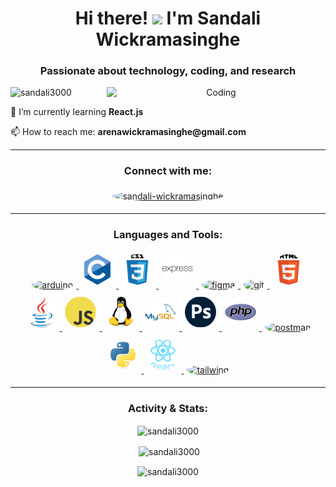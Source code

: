 <h1 align="center">Hi there! <img src="https://media.giphy.com/media/hvRJCLFzcasrR4ia7z/giphy.gif" width="35">  I'm Sandali Wickramasinghe</h1>
<h3 align="center">Passionate about technology, coding, and research</h3>
<p align="center"><img align="right" alt="Coding" width="350" src="https://camo.githubusercontent.com/fe0fd1b92b77bbfcae0c0eb3bbf4a7484ba9231bbd37c12171b8938600a189ea/68747470733a2f2f63646e2e6472696262626c652e636f6d2f75736572732f313331343437352f73637265656e73686f74732f333033313336382f6d652e676966"></p>
<p align="left">
  <img src="https://komarev.com/ghpvc/?username=sandali3000&label=Profile%20views&color=0e75b6&style=flat" alt="sandali3000" />
</p>
<p align="left">  🌱 I’m currently learning <strong>React.js</strong></p>
<p align="left">  📫 How to reach me: <strong>arenawickramasinghe@gmail.com</strong></p>

---

<h3 align="center">Connect with me:</h3>
<p align="center">
<a href="https://www.linkedin.com/in/sandaliwickramasinghe" target="blank">
    <img align="center" src="https://raw.githubusercontent.com/rahuldkjain/github-profile-readme-generator/master/src/images/icons/Social/linked-in-alt.svg" alt="sandali-wickramasinghe" height="50" width="50" style="border-radius: 50%; padding: 5px;" />
  </a>
</p>

---

<h3 align="center">Languages and Tools:</h3>
<p align="center">
  <a href="https://www.arduino.cc/" target="_blank">
    <img src="https://cdn.worldvectorlogo.com/logos/arduino-1.svg" alt="arduino" width="50" height="50" style="border-radius: 50%; padding: 5px;" />
  </a>
  <a href="https://www.cprogramming.com/" target="_blank">
    <img src="https://raw.githubusercontent.com/devicons/devicon/master/icons/c/c-original.svg" alt="c" width="50" height="50" style="border-radius: 50%; padding: 5px;" />
  </a>
  <a href="https://www.w3schools.com/css/" target="_blank">
    <img src="https://raw.githubusercontent.com/devicons/devicon/master/icons/css3/css3-original-wordmark.svg" alt="css3" width="50" height="50" style="border-radius: 50%; padding: 5px;" />
  </a>
  <a href="https://expressjs.com" target="_blank">
    <img src="https://raw.githubusercontent.com/devicons/devicon/master/icons/express/express-original-wordmark.svg" alt="express" width="50" height="50" style="border-radius: 50%; padding: 5px;" />
  </a>
  <a href="https://www.figma.com/" target="_blank">
    <img src="https://www.vectorlogo.zone/logos/figma/figma-icon.svg" alt="figma" width="50" height="50" style="border-radius: 50%; padding: 5px;" />
  </a>
  <a href="https://git-scm.com/" target="_blank">
    <img src="https://www.vectorlogo.zone/logos/git-scm/git-scm-icon.svg" alt="git" width="50" height="50" style="border-radius: 50%; padding: 5px;" />
  </a>
  <a href="https://www.w3.org/html/" target="_blank">
    <img src="https://raw.githubusercontent.com/devicons/devicon/master/icons/html5/html5-original-wordmark.svg" alt="html5" width="50" height="50" style="border-radius: 50%; padding: 5px;" />
  </a>
  <a href="https://www.java.com" target="_blank">
    <img src="https://raw.githubusercontent.com/devicons/devicon/master/icons/java/java-original.svg" alt="java" width="50" height="50" style="border-radius: 50%; padding: 5px;" />
  </a>
  <a href="https://developer.mozilla.org/en-US/docs/Web/JavaScript" target="_blank">
    <img src="https://raw.githubusercontent.com/devicons/devicon/master/icons/javascript/javascript-original.svg" alt="javascript" width="50" height="50" style="border-radius: 50%; padding: 5px;" />
  </a>
  <a href="https://www.linux.org/" target="_blank">
    <img src="https://raw.githubusercontent.com/devicons/devicon/master/icons/linux/linux-original.svg" alt="linux" width="50" height="50" style="border-radius: 50%; padding: 5px;" />
  </a>
  <a href="https://www.mysql.com/" target="_blank">
    <img src="https://raw.githubusercontent.com/devicons/devicon/master/icons/mysql/mysql-original-wordmark.svg" alt="mysql" width="50" height="50" style="border-radius: 50%; padding: 5px;" />
  </a>
  <a href="https://www.photoshop.com/en" target="_blank">
    <img src="https://raw.githubusercontent.com/devicons/devicon/master/icons/photoshop/photoshop-plain.svg" alt="photoshop" width="50" height="50" style="border-radius: 50%; padding: 5px;" />
  </a>
  <a href="https://www.php.net" target="_blank">
    <img src="https://raw.githubusercontent.com/devicons/devicon/master/icons/php/php-original.svg" alt="php" width="50" height="50" style="border-radius: 50%; padding: 5px;" />
  </a>
  <a href="https://postman.com" target="_blank">
    <img src="https://www.vectorlogo.zone/logos/getpostman/getpostman-icon.svg" alt="postman" width="50" height="50" style="border-radius: 50%; padding: 5px;" />
  </a>
  <a href="https://www.python.org" target="_blank">
    <img src="https://raw.githubusercontent.com/devicons/devicon/master/icons/python/python-original.svg" alt="python" width="50" height="50" style="border-radius: 50%; padding: 5px;" />
  </a>
  <a href="https://reactjs.org/" target="_blank">
    <img src="https://raw.githubusercontent.com/devicons/devicon/master/icons/react/react-original-wordmark.svg" alt="react" width="50" height="50" style="border-radius: 50%; padding: 5px;" />
  </a>
  <a href="https://tailwindcss.com/" target="_blank">
    <img src="https://cdn.worldvectorlogo.com/logos/tailwind-css-2.svg" alt="tailwind" width="50" height="50" style="border-radius: 50%; padding: 5px;" />
  </a>
</p>

---

<h3 align="center">Activity & Stats:</h3>
<p align="center"><img align="center" src="https://github-readme-stats.vercel.app/api/top-langs?username=sandali3000&show_icons=true&locale=en&layout=compact" alt="sandali3000" /></p>
<p align="center">&nbsp;<img align="center" src="https://github-readme-stats.vercel.app/api?username=sandali3000&show_icons=true&locale=en" alt="sandali3000" /></p>
<p align="center"><img align="center" src="https://github-readme-streak-stats.herokuapp.com/?user=sandali3000&" alt="sandali3000" /></p>
